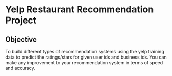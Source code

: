 # Yelp Restaurant Recommendation Project

## Objective
To build different types of recommendation systems using the yelp training data to predict the ratings/stars for given user ids and business ids. You can make any improvement to your recommendation system in terms of speed and accuracy.

